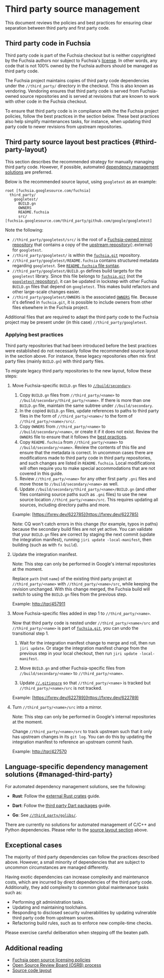 # Third party source management

This document reviews the policies and best practices for ensuring clear
separation between third party and first party code.

## Third party code in Fuchsia

Third party code is part of the Fuchsia checkout but is neither copyrighted by
the Fuchsia authors nor subject to Fuchsia's [license]. In other words, any code
that is not 100% owned by the Fuchsia authors should be managed as third party
code.

The Fuchsia project maintains copies of third party code dependencies under the
`//third_party/` directory in the checkout. This is also known as vendoring.
Vendoring ensures that third party code is served from Fuchsia-owned source
repositories and is served at revisions that are known to work with other code
in the Fuchsia checkout.

To ensure that third party code is in compliance with the the Fuchsia project
policies, follow the best practices in the section below. These best practices
also help simplify maintenances tasks, for instance, when updating third party
code to newer revisions from upstream repositories.

## Third party source layout best practices {#third-party-layout}

This section describes the recommended strategy for manually managing third
party code. However, if possible, automated
[dependency management solutions](#managed-third-party) are preferred.

Below is the recommended source layout, using `googletest` as an example:

```none {:.devsite-disable-click-to-copy}
root [fuchsia.googlesource.com/fuchsia]
  third_party/
    googletest/
      BUILD.gn
      OWNERS
      README.fuchsia
      src/ [fuchsia.googlesource.com/third_party/github.com/google/googletest]
```

Note the following:

- `//third_party/googletest/src/` is the root of a
  [Fuchsia-owned mirror repository][third-party-googletest] that contains a copy
  of the [upstream repository][googletest]{:.external} for `googletest`.
- `//third_party/googletest/` is within the [`fuchsia.git`][fuchsia-git]
  repository.
- `//third_party/googletest/README.fuchsia` contains structured metadata
  regarding `googletest`. See [`README.fuchsia` file syntax][readme-fuchsia].
- `//third_party/googletest/BUILD.gn` defines build targets for the `googletest`
  library. Since this file belongs to [`fuchsia.git`][fuchsia-git] (not the
  [`googletest` repository][third-party-googletest]), it can be updated in
  lockstep with other Fuchsia `BUILD.gn` files that depend on `googletest`. This
  makes build refactors and other large-scale changes easier.
- `//third_party/googletest/OWNERS` is the associated [`OWNERS`][owners] file.
  Because it's defined in `fuchsia.git`, it is possible to include owners from
  other files elsewhere in the Fuchsia project.

Additional files that are required to adapt the third party code to the Fuchsia
project may be present under (in this case) `//third_party/googletest`.

### Applying best practices

Third party repositories that had been introduced before the best practices were
established do not necessarily follow the recommended source layout in the
section above. For instance, these legacy repositories often mix first party
files (mainly `BUILD.gn`) with third party files.

To migrate legacy third party repositories to the new layout, follow these
steps:

1. Move Fuchsia-specific `BUILD.gn` files to
   [`//build/secondary`][build-secondary].

   1. Copy `BUILD.gn` files from `//third_party/<name>` to
      `//build/secondary/third_party/<name>`. If there is more than one
      `BUILD.gn` file, maintain the same subtree under `//build/secondary`.
   1. In the copied `BUILD.gn` files, update references to paths to third party
      files in the form of `//third_party/<name>/` to the form of
      `//third_party/<name>/src/`.
   1. Copy `OWNERS` from `//third_party/<name>` to `//build/secondary/<name>`,
      or create it if it does not exist. Review the `OWNERS` file to ensure that
      it follows the [best practices][owners-best-practices].
   1. Copy `README.fuchsia` from `//third_party/<name>` to
      `//build/secondary/<name>`. Review the contents of this file and ensure
      that the metadata is correct. In uncommon cases there are modifications
      made to third party code in third party repositories, and such changes are
      listed in `README.fuchsia`. Local modifications will often require you to
      make special accommodations that are not covered in this guide.
   1. Review `//third_party/<name>` for any other first party `.gni` files and
      move those to `//build/secondary/<name>` as well.
   1. Update `//build/secondary/third_party/<name>/BUILD.gn` (and other files
      containing source paths such as `.gni` files) to use the new source
      location `//third_party/<name>/src`. This requires updating all sources,
      including directory paths and more.

   Example: [https://fxrev.dev/622785](https://fxrev.dev/622785)

   Note: CQ won't catch errors in this change (for example, typos in paths)
   because the secondary build files are not yet active. You can validate that
   your `BUILD.gn` files are correct by staging the next commit (update the
   integration manifest), running `jiri update -local-manifest`, then building
   (such as with `fx build`).

1. Update the integration manifest.

   Note: This step can only be performed in Google's internal repositories at the
   moment.

   Replace `path` (not `name`) of the existing third party project at
   `//third_party/<name>` with `//third_party/<name>/src`, while keeping the
   revision unchanged. With this change merged, the Fuchsia build will switch to
   using the `BUILD.gn` files from the previous step.

   Example: [http://tqr/457911](http://tqr/457911)

1. Move Fuchsia-specific files added in step 1 to `//third_party/<name>`.

   Now that third party code is nested under `//third_party/<name>/src` and
   `//third_party/<name>` is part of [`fuchsia.git`][fuchsia-git], you can undo
   the transitional step 1.

   1. Wait for the integration manifest change to merge and roll, then run
      `jiri update`. Or stage the integration manifest change from the previous
      step in your local checkout, then run `jiri update -local-manifest`.

   1. Move `BUILD.gn` and other Fuchsia-specific files from
      `//build/secondary/<name>` to `//third_party/<name>`.

   1. Update [`//.gitignore`][gitignore] so that `//third_party/<name>` is
      tracked but `//third_party/<name>/src` is not tracked.

   Example: [https://fxrev.dev/622789](https://fxrev.dev/622789)

1. Turn `//third_party/<name>/src` into a mirror.

   Note: This step can only be performed in Google's internal repositories at the
   moment.

   Change `//third_party/<name>/src` to track upstream such that it only has
   upstream changes in its `git log`. You can do this by updating the
   integration manifest to reference an upstream commit hash.

   Example: [http://tqr/427570](http://tqr/427570)

## Language-specific dependency management solutions {#managed-third-party}

For automated dependency management solutions, see the following:

- **Rust**: Follow the [external Rust crates][rust-third-party] guide.

- **Dart**: Follow the [third party Dart packages][dart-third-party] guide.

- **Go**: See [`//third_party/golibs/`][golibs].

There are currently no solutions for automated management of C/C++ and Python
dependencies. Please refer to the [source layout section](#third-party-layout)
above.

## Exceptional cases

The majority of third party dependencies can follow the practices described
above. However, a small minority of dependencies that are subject to uncommon
circumstances are managed differently.

Having exotic dependencies can increase complexity and maintenance costs, which
are incurred by direct dependencies of the third party code. Additionally, they
add complexity to common global maintenance tasks such as:

- Performing git administration tasks.
- Updating and maintaining toolchains.
- Responding to disclosed security vulnerabilities by updating vulnerable third
  party code from upstream sources.
- Refactoring build rules, such as to enforce new compile-time checks.

Please exercise careful deliberation when stepping off the beaten path.

## Additional reading

- [Fuchsia open source licensing policies][oss-licensing]
- [Open Source Review Board (OSRB) process][osrb-process]
- [Source code layout][source-layout]

[build-secondary]: /build/secondary/
[dart-third-party]: /docs/development/languages/dart/third_party.md
[fuchsia-git]: https://fuchsia.googlesource.com/fuchsia/+/refs/heads/main
[gitignore]: https://fuchsia.googlesource.com/fuchsia/+/refs/heads/main/.gitignore
[golibs]: /third_party/golibs/
[googletest]: https://github.com/google/googletest
[license]: /LICENSE
[osrb-process]: /docs/contribute/governance/policy/osrb-process.md
[oss-licensing]: /docs/contribute/governance/policy/open-source-licensing-policies.md
[owners]: /docs/concepts/source_code/owners.md
[owners-best-practices]: /docs/concepts/source_code/owners.md#best_practices
[readme-fuchsia]: /docs/concepts/source_code/third-party-metadata.md
[rust-third-party]: /docs/development/languages/rust/external_crates.md
[source-layout]: /docs/concepts/source_code/layout.md
[third-party-googletest]: https://fuchsia.googlesource.com/third_party/github.com/google/googletest/
